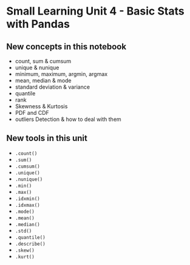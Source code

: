 # Small Learning Unit 4 - Basic Stats with Pandas

## New concepts in this notebook
- count, sum & cumsum
- unique & nunique
- minimum, maximum, argmin, argmax
- mean, median & mode
- standard deviation & variance
- quantile
- rank
- Skewness & Kurtosis
- PDF and CDF
- outliers Detection & how to deal with them

 
 ## New tools in this unit
 * `.count()`
 * `.sum()`
 * `.cumsum()`
 * `.unique()`
 * `.nunique()` 
 * `.min()` 
 * `.max()`
 * `.idxmin()`
 * `.idxmax()`
 * `.mode()`
 * `.mean()`
 * `.median()`
 * `.std()`
 * `.quantile()`
 * `.describe()` 
 * `.skew()`
 * `.kurt()`
